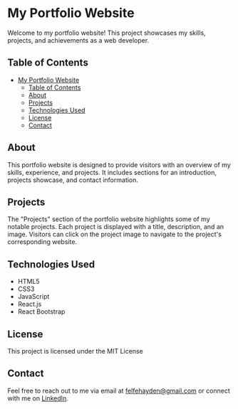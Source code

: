 # My Portfolio Website

Welcome to my portfolio website! This project showcases my skills, projects, and achievements as a web developer.

## Table of Contents

- [My Portfolio Website](#my-portfolio-website)
  - [Table of Contents](#table-of-contents)
  - [About](#about)
  - [Projects](#projects)
  - [Technologies Used](#technologies-used)
  - [License](#license)
  - [Contact](#contact)

## About

This portfolio website is designed to provide visitors with an overview of my skills, experience, and projects. It includes sections for an introduction, projects showcase, and contact information.

## Projects

The "Projects" section of the portfolio website highlights some of my notable projects. Each project is displayed with a title, description, and an image. Visitors can click on the project image to navigate to the project's corresponding website.

## Technologies Used

- HTML5
- CSS3
- JavaScript
- React.js
- React Bootstrap

## License

This project is licensed under the MIT License

## Contact

Feel free to reach out to me via email at [felfehayden@gmail.com](felfehayden@gmail.com) or connect with me on [LinkedIn](https://www.linkedin.com/in/hayden-felfe-2a895a193/).